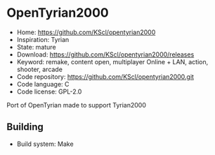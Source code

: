 # OpenTyrian2000

- Home: https://github.com/KScl/opentyrian2000
- Inspiration: Tyrian
- State: mature
- Download: https://github.com/KScl/opentyrian2000/releases
- Keyword: remake, content open, multiplayer Online + LAN, action, shooter, arcade
- Code repository: https://github.com/KScl/opentyrian2000.git
- Code language: C
- Code license: GPL-2.0

Port of OpenTyrian made to support Tyrian2000

## Building

- Build system: Make
